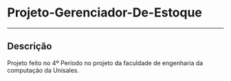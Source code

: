 # Projeto-Gerenciador-De-Estoque
***

## Descrição
Projeto feito no 4º Período no projeto da faculdade de engenharia da computação da Unisales.
